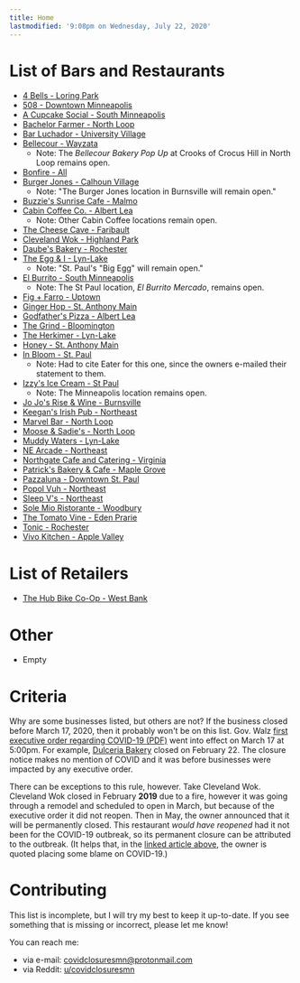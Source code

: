 ```yaml
---
title: Home
lastmodified: '9:08pm on Wednesday, July 22, 2020'
---
```

# List of Bars and Restaurants

* [4 Bells - Loring Park](https://twincities.eater.com/2020/5/1/21244132/4-bells-minneapolis-closed-loring-park)
* [508 - Downtown Minneapolis](https://www.facebook.com/508mpls/posts/3325447407506005)
* [A Cupcake Social - South Minneapolis](https://twincities.eater.com/2020/5/18/21262624/a-cupcake-social-closing-minneapolis)
* [Bachelor Farmer - North Loop](https://thebachelorfarmer.com/)
* [Bar Luchador - University Village](http://www.barluchador.com/)
* [Bellecour - Wayzata](https://bellecourrestaurant.com/)
  * Note: The *Bellecour Bakery Pop Up* at Crooks of Crocus Hill in North Loop remains open.
* [Bonfire - All](https://bonfirewoodfirecooking.com)
* [Burger Jones - Calhoun Village](https://bringmethenews.com/minnesota-lifestyle/burger-jones-in-minneapolis-announces-permanent-closure)
  * Note: "The Burger Jones location in Burnsville will remain open."
* [Buzzie's Sunrise Cafe - Malmo](https://www.facebook.com/permalink.php?story_fbid=1098483917193450&id=771873796521132&__tn__=-R)
* [Cabin Coffee Co. - Albert Lea](https://www.kimt.com/content/news/Two-businesses-closing-in-Albert-Lea-569463741.html)
  * Note: Other Cabin Coffee locations remain open.
* [The Cheese Cave - Faribault](https://www.southernminn.com/faribault_daily_news/news/article_72477ae6-85e5-53e0-a6be-309dba729101.html)
* [Cleveland Wok - Highland Park](https://www.twincities.com/2020/05/14/cleveland-wok-closed-permanently-st-paul-restaurant/)
* [Daube's Bakery - Rochester](https://kttc.com/2020/04/16/daubes-bakery-for-sale/)
* [The Egg & I - Lyn-Lake](http://www.citypages.com/restaurants/minneapoliss-egg-and-i-has-closed-for-good/569513071)
  * Note: "St. Paul's "Big Egg" will remain open."
* [El Burrito - South Minneapolis](http://elburritompls.com/)
  * Note: The St Paul location, *El Burrito Mercado*, remains open.
* [Fig + Farro - Uptown](https://minnesota.cbslocal.com/2020/05/24/fig-farro-in-uptown-to-permanently-close/)
* [Ginger Hop - St. Anthony Main](https://www.gingerhop.com/ginger-hop-honey-closing-march-28th-2020/)
* [Godfather's Pizza - Albert Lea](https://www.kimt.com/content/news/Godfathers-Pizza-closed-in-Albert-Lea-569383881.html)
* [The Grind - Bloomington](https://www.yelp.com/biz/the-grind-bloomington)
* [The Herkimer - Lyn-Lake](https://www.facebook.com/theherkimer/posts/10163745762610483)
* [Honey - St. Anthony Main](https://www.gingerhop.com/ginger-hop-honey-closing-march-28th-2020/)
* [In Bloom - St. Paul](https://twincities.eater.com/2020/7/7/21316010/st-paul-in-bloom-st-paul-restaurant-closures)
  * Note: Had to cite Eater for this one, since the owners e-mailed their statement to them. 
* [Izzy's Ice Cream - St Paul](https://izzysicecream.com/2020/04/28/izzys-ice-cream-st-paul-shop-closing/)
  * Note: The Minneapolis location remains open.
* [Jo Jo's Rise & Wine - Burnsville](https://www.jojosriseandwine.com/)
* [Keegan's Irish Pub - Northeast](https://twitter.com/keeganspub/status/1277693689997885440)
* [Marvel Bar - North Loop](http://www.marvelbar.com/)
* [Moose & Sadie's - North Loop](https://twincities.eater.com/2020/5/20/21264735/moose-sadies-minneapolis-closed-north-loop)
* [Muddy Waters - Lyn-Lake](https://twincities.eater.com/2020/5/4/21246066/muddy-waters-minneapolis-uptown-closed)
* [NE Arcade - Northeast](https://twincities.eater.com/2020/4/27/21238398/ne-arcade-domo-ramen-northeast-closed)
* [Northgate Cafe and Catering - Virginia](https://www.facebook.com/permalink.php?story_fbid=2846483798732663&id=173727492674987&__tn__=-R)
* [Patrick's Bakery & Cafe - Maple Grove](https://patricksbakerycafe.com/locations/arborlakes/)
* [Pazzaluna - Downtown St. Paul](https://twincities.eater.com/2020/5/18/21261806/pazzaluna-st-paul-morrissey-hospitality-grill-closed)
* [Popol Vuh - Northeast](https://mspmag.com/eat-and-drink/foodie/rip-popol-vuh-in-nordeast/)
* [Sleep V's - Northeast](https://twincities.eater.com/2020/4/6/21209048/sleepy-vs-closed-northeast-minneapolis)
* [Sole Mio Ristorante - Woodbury](https://solemiomn.com/)
* [The Tomato Vine - Eden Prarie](https://www.facebook.com/TheTomatoVine/photos/a.112938365532339/1511452742347554/)
* [Tonic - Rochester](https://www.medcitybeat.com/news-blog/2020/tonic-wont-reopen)
* [Vivo Kitchen - Apple Valley](https://vivomn.com/)

# List of Retailers

* [The Hub Bike Co-Op - West Bank](https://www.thehubbikecoop.org/articles/west-bank-pg293.htm)

# Other

* Empty

# Criteria

Why are some businesses listed, but others are not? 
If the business closed before March 17, 2020, then it probably won't be on this list. Gov. Walz [first executive order regarding COVID-19 (PDF)](https://mn.gov/governor/assets/2020_03_16_EO_20_04_Bars_Restaurants_tcm1055-423380.pdf) went into effect on March 17 at 5:00pm. For example, [Dulceria Bakery](https://dulceriabakery.com/) closed on February 22. The closure notice makes no mention of COVID and it was before businesses were impacted by any executive order. 

There can be exceptions to this rule, however. Take Cleveland Wok. Cleveland Wok closed in February **2019** due to a fire, however it was going through a remodel and scheduled to open in March, but because of the executive order it did not reopen. Then in May, the owner announced that it will be permanently closed. This restaurant *would have reopened* had it not been for the COVID-19 outbreak, so its permanent closure can be attributed to the outbreak. (It helps that, in the [linked article above](https://www.twincities.com/2020/05/14/cleveland-wok-closed-permanently-st-paul-restaurant/), the owner is quoted placing some blame on COVID-19.)

# Contributing

This list is incomplete, but I will try my best to keep it up-to-date. If you see something that is missing or incorrect, please let me know!

You can reach me:

* via e-mail: [covidclosuresmn@protonmail.com](mailto:covidclosuresmn@protonmail.com)
* via Reddit: [u/covidclosuresmn](https://reddit.com/user/covidclosuresmn/)

